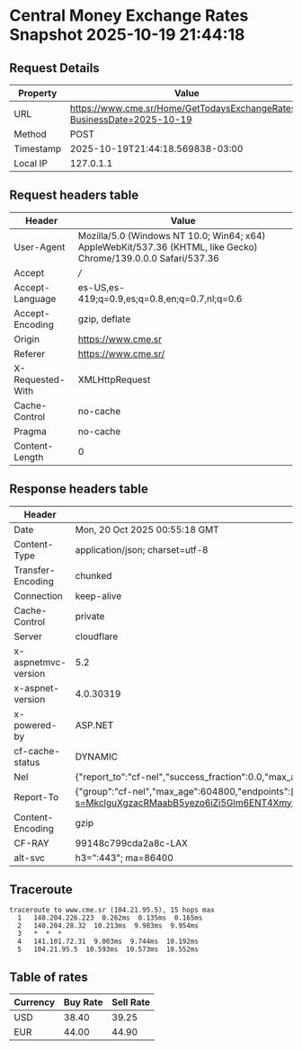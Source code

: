 # Central Money Exchange Rates Snapshot 2025-10-19 21:44:18
## Request Details

| Property | Value |
|----------|-------|
| URL | https://www.cme.sr/Home/GetTodaysExchangeRates/?BusinessDate=2025-10-19 |
| Method | POST |
| Timestamp | 2025-10-19T21:44:18.569838-03:00 |
| Local IP | 127.0.1.1 |
    
## Request headers table

| Header | Value |
|--------|-------|
| User-Agent | Mozilla/5.0 (Windows NT 10.0; Win64; x64) AppleWebKit/537.36 (KHTML, like Gecko) Chrome/139.0.0.0 Safari/537.36 |
| Accept | */* |
| Accept-Language | es-US,es-419;q=0.9,es;q=0.8,en;q=0.7,nl;q=0.6 |
| Accept-Encoding | gzip, deflate |
| Origin | https://www.cme.sr |
| Referer | https://www.cme.sr/ |
| X-Requested-With | XMLHttpRequest |
| Cache-Control | no-cache |
| Pragma | no-cache |
| Content-Length | 0 |

    
## Response headers table
| Header | Value |
|--------|-------|
| Date | Mon, 20 Oct 2025 00:55:18 GMT |
| Content-Type | application/json; charset=utf-8 |
| Transfer-Encoding | chunked |
| Connection | keep-alive |
| Cache-Control | private |
| Server | cloudflare |
| x-aspnetmvc-version | 5.2 |
| x-aspnet-version | 4.0.30319 |
| x-powered-by | ASP.NET |
| cf-cache-status | DYNAMIC |
| Nel | {"report_to":"cf-nel","success_fraction":0.0,"max_age":604800} |
| Report-To | {"group":"cf-nel","max_age":604800,"endpoints":[{"url":"https://a.nel.cloudflare.com/report/v4?s=MkclguXgzacRMaabB5yezo6iZi5Glm6ENT4XmyxW3GnYUqnzqKP5bBcpVdNmqkUG%2FiiTwssPJrpQ3fEwksz79PnzqzMf5WV1fms%3D"}]} |
| Content-Encoding | gzip |
| CF-RAY | 99148c799cda2a8c-LAX |
| alt-svc | h3=":443"; ma=86400 |

## Traceroute 

```
traceroute to www.cme.sr (104.21.95.5), 15 hops max
  1   140.204.226.223  0.262ms  0.135ms  0.165ms 
  2   140.204.28.32  10.213ms  9.983ms  9.954ms 
  3   *  *  * 
  4   141.101.72.31  9.003ms  9.744ms  10.192ms 
  5   104.21.95.5  10.593ms  10.573ms  10.552ms 

```


## Table of rates

| Currency | Buy Rate | Sell Rate |
|----------|----------|-----------|
| USD | 38.40 | 39.25 |
| EUR | 44.00 | 44.90 |

